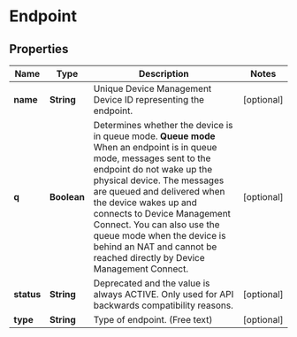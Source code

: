 
# Endpoint

## Properties
Name | Type | Description | Notes
------------ | ------------- | ------------- | -------------
**name** | **String** | Unique Device Management Device ID representing the endpoint. |  [optional]
**q** | **Boolean** | Determines whether the device is in queue mode.  **Queue mode**  When an endpoint is in queue mode, messages sent to the endpoint do not wake up the physical device. The messages are queued and delivered when the device wakes up and connects to Device Management Connect. You can also use the queue mode when the device is behind an NAT and cannot be reached directly by Device Management Connect. |  [optional]
**status** | **String** | Deprecated and the value is always ACTIVE. Only used for API backwards compatibility reasons. |  [optional]
**type** | **String** | Type of endpoint. (Free text) |  [optional]



